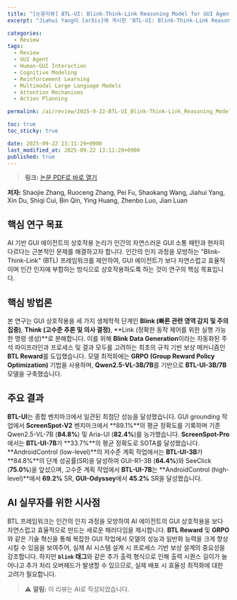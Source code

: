 ```yaml
---
title: "[논문리뷰] BTL-UI: Blink-Think-Link Reasoning Model for GUI Agent"
excerpt: "Jiahui Yang이 [arXiv]에 게시한 'BTL-UI: Blink-Think-Link Reasoning Model for GUI Agent' 논문에 대한 자세한 리뷰입니다."

categories:
  - Review
tags:
  - Review
  - GUI Agent
  - Human-GUI Interaction
  - Cognitive Modeling
  - Reinforcement Learning
  - Multimodal Large Language Models
  - Attention Mechanisms
  - Action Planning

permalink: /ai/review/2025-9-22-BTL-UI_Blink-Think-Link_Reasoning_Model_for_GUI_Agent/

toc: true
toc_sticky: true

date: 2025-09-22 13:11:29+0900
last_modified_at: 2025-09-22 13:11:29+0900
published: true
---
```

> **링크:** [논문 PDF로 바로 열기](https://arxiv.org/abs/2509.15566)

**저자:** Shaojie Zhang, Ruoceng Zhang, Pei Fu, Shaokang Wang, Jiahui Yang, Xin Du, Shiqi Cui, Bin Qin, Ying Huang, Zhenbo Luo, Jian Luan



## 핵심 연구 목표
AI 기반 GUI 에이전트의 상호작용 논리가 인간의 자연스러운 GUI 소통 패턴과 현저히 다르다는 근본적인 문제를 해결하고자 합니다. 인간의 인지 과정을 모방하는 "Blink-Think-Link" (BTL) 프레임워크를 제안하여, GUI 에이전트가 보다 자연스럽고 효율적이며 인간 인지에 부합하는 방식으로 상호작용하도록 하는 것이 연구의 핵심 목표입니다.

## 핵심 방법론
본 연구는 GUI 상호작용을 세 가지 생체학적 단계인 **Blink (빠른 관련 영역 감지 및 주의 집중)**, **Think (고수준 추론 및 의사 결정)**, **Link (정확한 동작 제어를 위한 실행 가능한 명령 생성)**로 분해합니다. 이를 위해 **Blink Data Generation**이라는 자동화된 주석 파이프라인과 프로세스 및 결과 모두를 고려하는 최초의 규칙 기반 보상 메커니즘인 **BTL Reward**를 도입했습니다. 모델 최적화에는 **GRPO (Group Reward Policy Optimization)** 기법을 사용하며, **Qwen2.5-VL-3B/7B**를 기반으로 **BTL-UI-3B/7B** 모델을 구축했습니다.

## 주요 결과
**BTL-UI**는 종합 벤치마크에서 일관된 최첨단 성능을 달성했습니다. GUI grounding 작업에서 **ScreenSpot-V2** 벤치마크에서 **89.1%**의 평균 정확도를 기록하며 기존 Qwen2.5-VL-7B (**84.8%**) 및 Aria-UI (**82.4%**)를 능가했습니다. **ScreenSpot-Pro**에서는 **BTL-UI-7B**가 **33.7%**의 평균 정확도로 SOTA를 달성했습니다. **AndroidControl (low-level)**의 저수준 계획 작업에서는 **BTL-UI-3B**가 **84.8%**의 단계 성공률(SR)을 달성하여 GUI-R1-3B (**64.4%**)와 SeeClick (**75.0%**)을 앞섰으며, 고수준 계획 작업에서 **BTL-UI-7B**는 **AndroidControl (high-level)**에서 **69.2%** SR, **GUI-Odyssey**에서 **45.2%** SR을 달성했습니다.

## AI 실무자를 위한 시사점
BTL 프레임워크는 인간의 인지 과정을 모방하여 AI 에이전트의 GUI 상호작용을 보다 자연스럽고 효율적으로 만드는 새로운 패러다임을 제시합니다. **BTL Reward** 및 **GRPO**와 같은 기술 혁신을 통해 복잡한 GUI 작업에서 모델의 성능과 일반화 능력을 크게 향상시킬 수 있음을 보여주어, 실제 AI 시스템 설계 시 프로세스 기반 보상 설계의 중요성을 강조합니다. 하지만 **`blink` 태그**와 같은 추가 출력 형식으로 인해 출력 시퀀스 길이가 늘어나고 추가 처리 오버헤드가 발생할 수 있으므로, 실제 배포 시 효율성 최적화에 대한 고려가 필요합니다.

> ⚠️ **알림:** 이 리뷰는 AI로 작성되었습니다.
